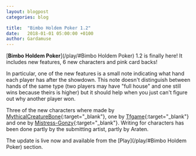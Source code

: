 ```yaml
---
layout: blogpost
categories: blog

title:  "Bimbo Holdem Poker 1.2"
date:   2018-01-01 05:00:00 +0100
author: Gardamuse
---
```


[**Bimbo Holdem Poker**](/play/#Bimbo Holdem Poker) 1.2 is finally here! It includes new features, 6 new characters and pink card backs!

In particular, one of the new features is a small note indicating what hand each player has after the showdown. This note doesn't distinguish between hands of the same type (two players may have "full house" and one still wins because theirs is higher) but it should help when you just can't figure out why another player won.

Three of the new characters where made by [MythicalCreatureBone](https://mythicalcreaturebone.deviantart.com){:target="_blank"}, one by [Tfgame](https://tfgame.deviantart.com){:target="_blank"} and one by [Mistress-Gonzy](https://mistress-gonzy.deviantart.com){:target="_blank"}. Writing for characters has been done partly by the submitting artist, partly by Araten.

The update is live now and available from the [Play](/play/#Bimbo Holdem Poker) section.
